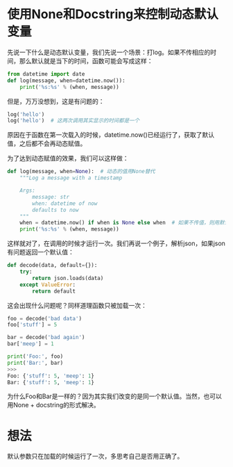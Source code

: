 # 使用None和Docstring来控制动态默认变量

先说一下什么是动态默认变量，我们先说一个场景：打log。如果不传相应的时间，那么默认就是当下的时间，函数可能会写成这样：

```python
from datetime import date
def log(message, when=datetime.now()):
    print('%s:%s' % (when, message))
```

但是，万万没想到，这是有问题的：

```python
log('hello')
log('hello')  # 这两次调用其实显示的时间都是一个
```

原因在于函数在第一次载入的时候，datetime.now()已经运行了，获取了默认值，之后都不会再动态赋值。

为了达到动态赋值的效果，我们可以这样做：

```python
def log(message, when=None):  # 动态的值用None替代
    """Log a message with a timestamp

    Args:
        message: str
        when: datetime of now
        defaults to now
    """
    when = datetime.now() if when is None else when  # 如果不传值，则用默认
    print('%s:%s' % (when, message))
```

这样就对了，在调用的时候才运行一次。我们再说一个例子，解析json，如果json有问题返回一个默认值：

```python
def decode(data, default={}):
    try:
        return json.loads(data)
    except ValueError:
        return default
```

这会出现什么问题呢？同样道理函数只被加载一次：

```python
foo = decode('bad data')
foo['stuff'] = 5

bar = decode('bad again')
bar['meep'] = 1

print('Foo:', foo)
print('Bar:', bar)
>>>
Foo: {'stuff': 5, 'meep': 1}
Bar: {'stuff': 5, 'meep': 1}
```

为什么Foo和Bar是一样的？因为其实我们改变的是同一个默认值。当然，也可以用None + docstring的形式解决。

# 想法
默认参数只在加载的时候运行了一次，多思考自己是否用正确了。

